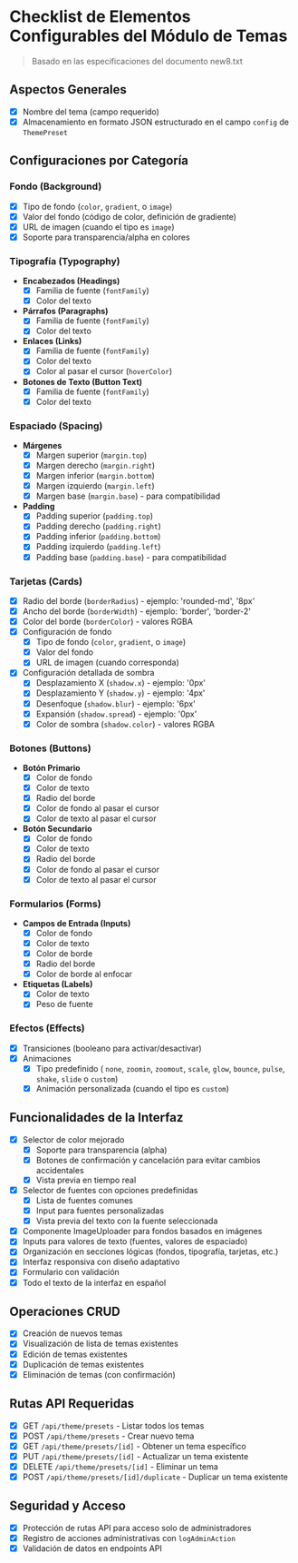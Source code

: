 # Checklist de Elementos Configurables del Módulo de Temas

> Basado en las especificaciones del documento new8.txt

## Aspectos Generales
- [x] Nombre del tema (campo requerido)
- [x] Almacenamiento en formato JSON estructurado en el campo `config` de `ThemePreset`

## Configuraciones por Categoría

### Fondo (Background)
- [x] Tipo de fondo (`color`, `gradient`, o `image`)
- [x] Valor del fondo (código de color, definición de gradiente)
- [x] URL de imagen (cuando el tipo es `image`)
- [x] Soporte para transparencia/alpha en colores

### Tipografía (Typography)
- **Encabezados (Headings)**
  - [x] Familia de fuente (`fontFamily`)
  - [x] Color del texto

- **Párrafos (Paragraphs)**
  - [x] Familia de fuente (`fontFamily`)
  - [x] Color del texto

- **Enlaces (Links)**
  - [x] Familia de fuente (`fontFamily`)
  - [x] Color del texto
  - [x] Color al pasar el cursor (`hoverColor`)

- **Botones de Texto (Button Text)**
  - [x] Familia de fuente (`fontFamily`)
  - [x] Color del texto

### Espaciado (Spacing)
- **Márgenes**
  - [x] Margen superior (`margin.top`)
  - [x] Margen derecho (`margin.right`)
  - [x] Margen inferior (`margin.bottom`)
  - [x] Margen izquierdo (`margin.left`)
  - [x] Margen base (`margin.base`) - para compatibilidad

- **Padding**
  - [x] Padding superior (`padding.top`)
  - [x] Padding derecho (`padding.right`)
  - [x] Padding inferior (`padding.bottom`)
  - [x] Padding izquierdo (`padding.left`)
  - [x] Padding base (`padding.base`) - para compatibilidad

### Tarjetas (Cards)
- [x] Radio del borde (`borderRadius`) - ejemplo: 'rounded-md', '8px'
- [x] Ancho del borde (`borderWidth`) - ejemplo: 'border', 'border-2'
- [x] Color del borde (`borderColor`) - valores RGBA
- [x] Configuración de fondo
  - [x] Tipo de fondo (`color`, `gradient`, o `image`)
  - [x] Valor del fondo
  - [x] URL de imagen (cuando corresponda)
- [x] Configuración detallada de sombra
  - [x] Desplazamiento X (`shadow.x`) - ejemplo: '0px'
  - [x] Desplazamiento Y (`shadow.y`) - ejemplo: '4px'
  - [x] Desenfoque (`shadow.blur`) - ejemplo: '6px' 
  - [x] Expansión (`shadow.spread`) - ejemplo: '0px'
  - [x] Color de sombra (`shadow.color`) - valores RGBA

### Botones (Buttons)
- **Botón Primario**
  - [x] Color de fondo
  - [x] Color de texto
  - [x] Radio del borde
  - [x] Color de fondo al pasar el cursor
  - [x] Color de texto al pasar el cursor

- **Botón Secundario**
  - [x] Color de fondo
  - [x] Color de texto
  - [x] Radio del borde
  - [x] Color de fondo al pasar el cursor
  - [x] Color de texto al pasar el cursor

### Formularios (Forms)
- **Campos de Entrada (Inputs)**
  - [x] Color de fondo
  - [x] Color de texto
  - [x] Color de borde
  - [x] Radio del borde
  - [x] Color de borde al enfocar

- **Etiquetas (Labels)**
  - [x] Color de texto
  - [x] Peso de fuente

### Efectos (Effects)
- [x] Transiciones (booleano para activar/desactivar)
- [x] Animaciones
  - [x] Tipo predefinido ( `none`, `zoomin`, `zoomout`, `scale`, `glow`, `bounce`, `pulse`, `shake`, `slide` o `custom`)
  - [x] Animación personalizada (cuando el tipo es `custom`)

## Funcionalidades de la Interfaz
- [x] Selector de color mejorado
  - [x] Soporte para transparencia (alpha)
  - [x] Botones de confirmación y cancelación para evitar cambios accidentales
  - [x] Vista previa en tiempo real
- [x] Selector de fuentes con opciones predefinidas
  - [x] Lista de fuentes comunes
  - [x] Input para fuentes personalizadas
  - [x] Vista previa del texto con la fuente seleccionada
- [x] Componente ImageUploader para fondos basados en imágenes
- [x] Inputs para valores de texto (fuentes, valores de espaciado)
- [x] Organización en secciones lógicas (fondos, tipografía, tarjetas, etc.)
- [x] Interfaz responsiva con diseño adaptativo
- [x] Formulario con validación
- [x] Todo el texto de la interfaz en español

## Operaciones CRUD
- [x] Creación de nuevos temas
- [x] Visualización de lista de temas existentes
- [x] Edición de temas existentes
- [x] Duplicación de temas existentes
- [x] Eliminación de temas (con confirmación)

## Rutas API Requeridas
- [x] GET `/api/theme/presets` - Listar todos los temas
- [x] POST `/api/theme/presets` - Crear nuevo tema
- [x] GET `/api/theme/presets/[id]` - Obtener un tema específico
- [x] PUT `/api/theme/presets/[id]` - Actualizar un tema existente
- [x] DELETE `/api/theme/presets/[id]` - Eliminar un tema
- [x] POST `/api/theme/presets/[id]/duplicate` - Duplicar un tema existente

## Seguridad y Acceso
- [x] Protección de rutas API para acceso solo de administradores
- [x] Registro de acciones administrativas con `logAdminAction`
- [x] Validación de datos en endpoints API
